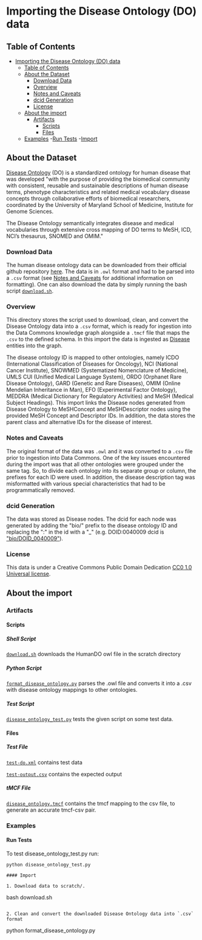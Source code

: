 # Importing the Disease Ontology (DO) data

## Table of Contents

- [Importing the Disease Ontology (DO) data](#importing-the-disease-ontology-do-data)
  - [Table of Contents](#table-of-contents)
  - [About the Dataset](#about-the-dataset)
    - [Download Data](#download-data)
    - [Overview](#overview)
    - [Notes and Caveats](#notes-and-caveats)
    - [dcid Generation](#dcid-generation)
    - [License](#license)
  - [About the import](#about-the-import)
    - [Artifacts](#artifacts)
      - [Scripts](#scripts)
      - [Files](#files)
  - [Examples](#examples)
    -[Run Tests](#run-tests)
    -[Import](#import)

## About the Dataset

[Disease Ontology](https://disease-ontology.org) (DO) is a standardized ontology for human disease that was developed "with the purpose of providing the biomedical community with consistent, reusable and sustainable descriptions of human disease terms, phenotype characteristics and related medical vocabulary disease concepts through collaborative efforts of biomedical researchers, coordinated by the University of Maryland School of Medicine, Institute for Genome Sciences.

The Disease Ontology semantically integrates disease and medical vocabularies through extensive cross mapping of DO terms to MeSH, ICD, NCI’s thesaurus, SNOMED and OMIM."

### Download Data

The human disease ontology data can be downloaded from their official github repository [here](https://github.com/DiseaseOntology/HumanDiseaseOntology/tree/main/src/ontology). The data is in `.owl` format and had to be parsed into a `.csv` format (see [Notes and Caveats](#notes-and-caveats) for additional information on formatting). One can also download the data by simply running the bash script [`download.sh`](download.sh).

### Overview

This directory stores the script used to download, clean, and convert the Disease Ontology data into a `.csv` format, which is ready for ingestion into the Data Commons knowledge graph alongside a `.tmcf` file that maps the `.csv` to the defined schema. In this import the data is ingested as [Disease](https://datacommons.org/browser/Disease) entities into the graph.

The disease ontology ID is mapped to other ontologies, namely ICDO (International Classification of Diseases for Oncology), NCI (National Cancer Institute), SNOWMED (Systematized Nomenclature of Medicine), UMLS CUI (Unified Medical Language System), ORDO (Orphanet Rare Disease Ontology), GARD (Genetic and Rare Diseases), OMIM (Online Mendelian Inheritance in Man), EFO (Experimental Factor Ontology), MEDDRA (Medical Dictionary for Regulatory Activities) and MeSH (Medical Subject Headings). This import links the Disease nodes generated from Disease Ontology to MeSHConcept and MeSHDescriptor nodes using the provided MeSH Concept and Descriptor IDs. In addition, the data stores the parent class and alternative IDs for the disease of interest.

### Notes and Caveats

The original format of the data was `.owl` and it was converted to a `.csv` file prior to ingestion into Data Commons. One of the key issues encountered during the import was that all other ontologies were grouped under the same tag. So, to divide each ontology into its separate group or column, the prefixes for each ID were used. In addition, the disease description tag was misformatted with various special characteristics that had to be programmatically removed.

### dcid Generation

The data was stored as Disease nodes. The dcid for each node was generated by adding the "bio/" prefix to the disease ontology ID and replacing the ":" in the id with a "_" (e.g. DOID:0040009 dcid is ["bio/DOID_0040009"](https://datacommons.org/browser/bio/DOID_0040009)).

### License

This data is under a Creative Commons Public Domain Dedication [CC0 1.0 Universal license](https://disease-ontology.org/resources/do-resources).

## About the import

### Artifacts

#### Scripts

##### Shell Script

[`download.sh`](download.sh) downloads the HumanDO owl file in the scratch directory

##### Python Script

[`format_disease_ontology.py`](format_disease_ontology.py) parses the .owl file and converts it into a .csv with disease ontology mappings to other ontologies.

##### Test Script

[`disease_ontology_test.py`](disease_ontology_test.py) tests the given script on some test data.

#### Files

##### Test File

[`test-do.xml`](test-do.xml) contains test data

[`test-output.csv`](test-output.csv) contains the expected output

##### tMCF File

[`disease_ontology.tmcf`](disease_ontology.tmcf) contains the tmcf mapping to the csv file, to generate an accurate tmcf-csv pair.

### Examples

#### Run Tests

To test disease_ontology_test.py run:

```
python disease_ontology_test.py 

#### Import

1. Download data to scratch/.

```
bash download.sh
```

2. Clean and convert the downloaded Disease Ontology data into `.csv` format

```
python format_disease_ontology.py 
```
